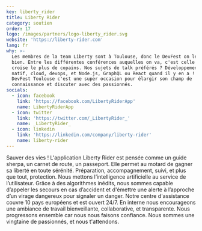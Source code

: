 ```yaml
---
key: liberty_rider
title: Liberty Rider
category: soutien
order: 17
logo: /images/partners/logo-liberty_rider.svg
website: 'https://liberty-rider.com'
lang: fr
why: >-
  Les membres de la team Liberty sont à Toulouse, donc le DevFest on le connait
  bien. Entre les différentes conférences auquelles on va, c'est celle où l'on
  croise le plus de copains. Nos sujets de talk préférés ? Développement mobile
  natif, cloud, devops, et Node.js, GraphQL ou React quand il y en a ! Le
  DevFest Toulouse c'est une super occasion pour élargir son champ de
  connaissance et discuter avec des passionnés.
socials:
  - icon: facebook
    link: 'https://facebook.com/LibertyRiderApp'
    name: LibertyRiderApp
  - icon: twitter
    link: 'https://twitter.com/_LibertyRider_'
    name: _LibertyRider_
  - icon: linkedin
    link: 'https://linkedin.com/company/liberty-rider'
    name: liberty-rider
---
```

Sauver des vies !
L'application Liberty Rider est pensée comme un guide sherpa, un carnet de route, un passeport. Elle permet au motard de gagner sa liberté en toute sérénité. Préparation, accompagnement, suivi, et plus que tout, protection. 
Nous mettons l’intelligence artificielle au service de l’utilisateur. Grâce à des algorithmes inédits, nous sommes capable d’appeler les secours en cas d’accident et d'émettre une alerte à l’approche d’un virage dangereux pour signaler un danger.
Notre centre d'assistance couvre 10 pays européens et est ouvert 24/7.
En interne nous encourageons une ambiance de travail bienveillante, collaborative, et transparente. Nous progressons ensemble car nous nous faisons confiance. Nous sommes une vingtaine de passionnés, et nous t'attendons.
